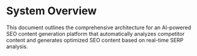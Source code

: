 # System Overview

This document outlines the comprehensive architecture for an AI-powered SEO content generation platform that automatically analyzes competitor content and generates optimized SEO content based on real-time SERP analysis.
